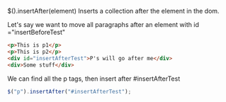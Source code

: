 $().insertAfter(element) Inserts a collection after the element in the dom.

Let's say we want to move all paragraphs after an element with id ="insertBeforeTest"

```html
<p>This is p1</p>
<p>This is p2</p>
<div id="insertAfterTest">P's will go after me</div>
<div>Some stuff</div>
```


We can find all the p tags, then insert after #insertAfterTest
```js
$("p").insertAfter("#insertAfterTest");
```

